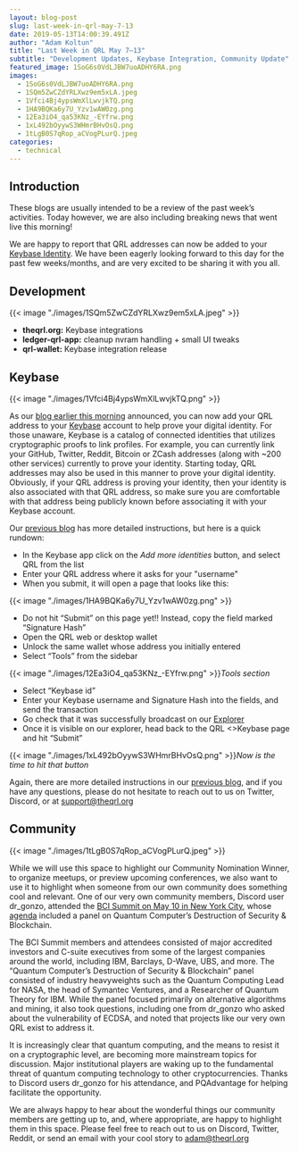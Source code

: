 ```yaml
---
layout: blog-post
slug: last-week-in-qrl-may-7-13
date: 2019-05-13T14:00:39.491Z
author: "Adam Koltun"
title: "Last Week in QRL May 7–13"
subtitle: "Development Updates, Keybase Integration, Community Update"
featured_image: 1SoG6s0VdLJBW7uoADHY6RA.png
images:
  - 1SoG6s0VdLJBW7uoADHY6RA.png
  - 1SQm5ZwCZdYRLXwz9em5xLA.jpeg
  - 1Vfci4Bj4ypsWmXlLwvjkTQ.png
  - 1HA9BQKa6y7U_Yzv1wAW0zg.png
  - 12Ea3iO4_qa53KNz_-EYfrw.png
  - 1xL492bOyywS3WHmrBHvOsQ.png
  - 1tLgB0S7qRop_aCVogPLurQ.jpeg
categories:
  - technical
---
```


## Introduction

These blogs are usually intended to be a review of the past week’s activities. Today however, we are also including breaking news that went live this morning!

We are happy to report that QRL addresses can now be added to your [Keybase Identity](https://keybase.io/). We have been eagerly looking forward to this day for the past few weeks/months, and are very excited to be sharing it with you all.

## Development

{{< image "./images/1SQm5ZwCZdYRLXwz9em5xLA.jpeg" >}}

* **theqrl.org:** Keybase integrations
* **ledger-qrl-app:** cleanup nvram handling + small UI tweaks
* **qrl-wallet:** Keybase integration release

## Keybase

{{< image "./images/1Vfci4Bj4ypsWmXlLwvjkTQ.png" >}}

As our [blog earlier this morning](/blog/qrl-and-keybase) announced, you can now add your QRL address to your [Keybase](https://keybase.io/) account to help prove your digital identity. For those unaware, Keybase is a catalog of connected identities that utilizes cryptographic proofs to link profiles. For example, you can currently link your GitHub, Twitter, Reddit, Bitcoin or ZCash addresses (along with \~200 other services) currently to prove your identity. Starting today, QRL addresses may also be used in this manner to prove your digital identity. Obviously, if your QRL address is proving your identity, then your identity is also associated with that QRL address, so make sure you are comfortable with that address being publicly known before associating it with your Keybase account.

Our [previous blog](/blog/qrl-and-keybase) has more detailed instructions, but here is a quick rundown:

* In the Keybase app click on the *Add more identities* button, and select QRL from the list
* Enter your QRL address where it asks for your "username"
* When you submit, it will open a page that looks like this:

{{< image "./images/1HA9BQKa6y7U_Yzv1wAW0zg.png" >}}

* Do not hit “Submit” on this page yet!! Instead, copy the field marked “Signature Hash”
* Open the QRL web or desktop wallet
* Unlock the same wallet whose address you initially entered
* Select “Tools” from the sidebar

{{< image "./images/12Ea3iO4_qa53KNz_-EYfrw.png" >}}*Tools section*

* Select “Keybase id”
* Enter your Keybase username and Signature Hash into the fields, and send the transaction
* Go check that it was successfully broadcast on our [Explorer](https://explorer.theqrl.org/)
* Once it is visible on our explorer, head back to the QRL &lt;&gt;Keybase page and hit “Submit”

{{< image "./images/1xL492bOyywS3WHmrBHvOsQ.png" >}}*Now is the time to hit that button*

Again, there are more detailed instructions in our [previous blog](/blog/qrl-and-keybase), and if you have any questions, please do not hesitate to reach out to us on Twitter, Discord, or at [support@theqrl.org](mailto:support@theqrl.org)

## Community

{{< image "./images/1tLgB0S7qRop_aCVogPLurQ.jpeg" >}}

While we will use this space to highlight our Community Nomination Winner, to organize meetups, or preview upcoming conferences, we also want to use it to highlight when someone from our own community does something cool and relevant. One of our very own community members, Discord user dr_gonzo, attended the [BCI Summit on May 10 in New York City](https://bcisummit.com/summit-2019.html), whose [agenda](https://bcisummit.com/agenda-S2019.html) included a panel on Quantum Computer’s Destruction of Security & Blockchain.

The BCI Summit members and attendees consisted of major accredited investors and C-suite executives from some of the largest companies around the world, including IBM, Barclays, D-Wave, UBS, and more. The “Quantum Computer’s Destruction of Security & Blockchain” panel consisted of industry heavyweights such as the Quantum Computing Lead for NASA, the head of Symantec Ventures, and a Researcher of Quantum Theory for IBM. While the panel focused primarily on alternative algorithms and mining, it also took questions, including one from dr_gonzo who asked about the vulnerability of ECDSA, and noted that projects like our very own QRL exist to address it.

It is increasingly clear that quantum computing, and the means to resist it on a cryptographic level, are becoming more mainstream topics for discussion. Major institutional players are waking up to the fundamental threat of quantum computing technology to other cryptocurrencies. Thanks to Discord users dr_gonzo for his attendance, and PQAdvantage for helping facilitate the opportunity.

We are always happy to hear about the wonderful things our community members are getting up to, and, where appropriate, are happy to highlight them in this space. Please feel free to reach out to us on Discord, Twitter, Reddit, or send an email with your cool story to [adam@theqrl.org](mailto:adam@theqrl.org)